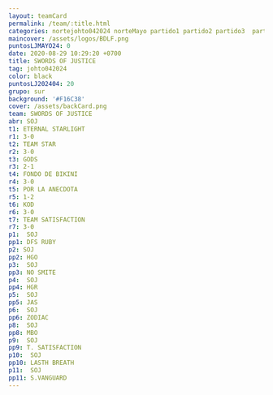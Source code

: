 ```yaml
---
layout: teamCard
permalink: /team/:title.html
categories: nortejohto042024 norteMayo partido1 partido2 partido3  partido4 partido5 partido6  partido8 partido9 partido10 partido11 
maincover: /assets/logos/BDLF.png
puntosLJMAYO24: 0
date: 2020-08-29 10:29:20 +0700
title: SWORDS OF JUSTICE
tag: johto042024
color: black
puntosLJ202404: 20
grupo: sur
background: '#F16C38'
cover: /assets/backCard.png
team: SWORDS OF JUSTICE
abr: SOJ
t1: ETERNAL STARLIGHT
r1: 3-0
t2: TEAM STAR
r2: 3-0
t3: GODS
r3: 2-1
t4: FONDO DE BIKINI
r4: 3-0
t5: POR LA ANECDOTA
r5: 1-2
t6: KOD
r6: 3-0
t7: TEAM SATISFACTION
r7: 3-0
p1:  SOJ
pp1: DFS RUBY
p2: SOJ
pp2: HGO
p3:  SOJ
pp3: NO SMITE
p4:  SOJ
pp4: HGR
p5:  SOJ
pp5: JAS
p6:  SOJ
pp6: ZODIAC
p8:  SOJ
pp8: MBO
p9:  SOJ
pp9: T. SATISFACTION
p10:  SOJ
pp10: LASTH BREATH
p11:  SOJ
pp11: S.VANGUARD
---
```



